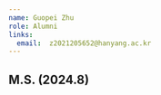 ```yaml
---
name: Guopei Zhu
role: Alumni
links:
  email:  z2021205652@hanyang.ac.kr
---
```


## **M.S. (2024.8)**









